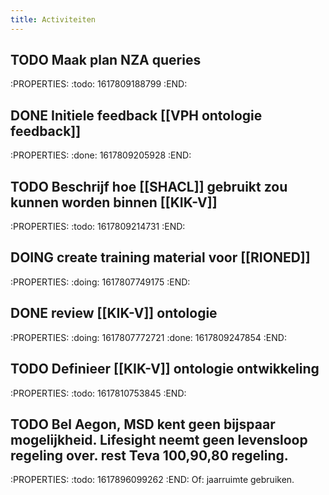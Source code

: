 ```yaml
---
title: Activiteiten
---
```


## TODO Maak plan NZA queries
:PROPERTIES:
:todo: 1617809188799
:END:
## DONE Initiele feedback [[VPH ontologie feedback]]
:PROPERTIES:
:done: 1617809205928
:END:
## TODO Beschrijf hoe [[SHACL]] gebruikt zou kunnen worden binnen [[KIK-V]]
:PROPERTIES:
:todo: 1617809214731
:END:
## DOING create training material voor [[RIONED]] 
:PROPERTIES:
:doing: 1617807749175
:END:
## DONE review [[KIK-V]] ontologie
:PROPERTIES:
:doing: 1617807772721
:done: 1617809247854
:END:
## TODO Definieer [[KIK-V]] ontologie ontwikkeling
:PROPERTIES:
:todo: 1617810753845
:END:
## TODO Bel Aegon, MSD kent geen bijspaar mogelijkheid. Lifesight neemt geen levensloop regeling over. rest Teva 100,90,80 regeling.
:PROPERTIES:
:todo: 1617896099262
:END:
Of: jaarruimte gebruiken.
##
